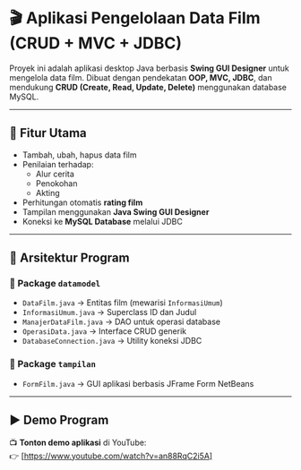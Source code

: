
# 🎬 Aplikasi Pengelolaan Data Film (CRUD + MVC + JDBC)

Proyek ini adalah aplikasi desktop Java berbasis **Swing GUI Designer** untuk mengelola data film. Dibuat dengan pendekatan **OOP, MVC, JDBC**, dan mendukung **CRUD (Create, Read, Update, Delete)** menggunakan database MySQL.

---

## 🚀 Fitur Utama

- Tambah, ubah, hapus data film
- Penilaian terhadap:
  - Alur cerita
  - Penokohan
  - Akting
- Perhitungan otomatis **rating film**
- Tampilan menggunakan **Java Swing GUI Designer**
- Koneksi ke **MySQL Database** melalui JDBC

---

## 🧱 Arsitektur Program

### 🔹 Package `datamodel`
- `DataFilm.java` → Entitas film (mewarisi `InformasiUmum`)
- `InformasiUmum.java` → Superclass ID dan Judul
- `ManajerDataFilm.java` → DAO untuk operasi database
- `OperasiData.java` → Interface CRUD generik
- `DatabaseConnection.java` → Utility koneksi JDBC

### 🔹 Package `tampilan`
- `FormFilm.java` → GUI aplikasi berbasis JFrame Form NetBeans

---

## ▶️ Demo Program

📺 **Tonton demo aplikasi** di YouTube:  
👉 [https://www.youtube.com/watch?v=an88RqC2i5A]
